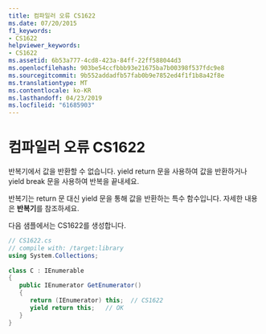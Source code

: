 ```yaml
---
title: 컴파일러 오류 CS1622
ms.date: 07/20/2015
f1_keywords:
- CS1622
helpviewer_keywords:
- CS1622
ms.assetid: 6b53a777-4cd8-423a-84ff-22ff588044d3
ms.openlocfilehash: 903be54ccfbbb93e21675ba7b00398f537fdc9e8
ms.sourcegitcommit: 9b552addadfb57fab0b9e7852ed4f1f1b8a42f8e
ms.translationtype: MT
ms.contentlocale: ko-KR
ms.lasthandoff: 04/23/2019
ms.locfileid: "61685903"
---
```

# <a name="compiler-error-cs1622"></a>컴파일러 오류 CS1622
반복기에서 값을 반환할 수 없습니다. yield return 문을 사용하여 값을 반환하거나 yield break 문을 사용하여 반복을 끝내세요.  
  
 반복기는 return 문 대신 yield 문을 통해 값을 반환하는 특수 함수입니다. 자세한 내용은 **반복기**를 참조하세요.  
  
 다음 샘플에서는 CS1622를 생성합니다.  
  
```csharp  
// CS1622.cs  
// compile with: /target:library  
using System.Collections;  
  
class C : IEnumerable  
{  
   public IEnumerator GetEnumerator()  
   {  
      return (IEnumerator) this;  // CS1622  
      yield return this;   // OK  
   }  
}  
```
